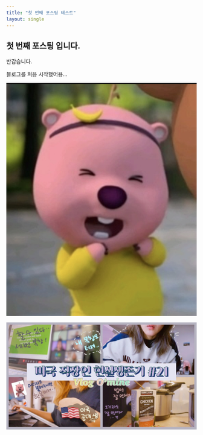 ```yaml
---
title: "첫 번째 포스팅 테스트"
layout: single
---
```



## 첫 번째 포스팅 입니다.

반갑습니다.

블로그를 처음 시작했어용...

![60E34B8E-A999-4CFD-914D-CF51851FE1C3_1_105_c](../images/2023-05-31-first-posting/60E34B8E-A999-4CFD-914D-CF51851FE1C3_1_105_c.jpeg)

![5CAF8839-3948-4AF7-BA2B-6E3D6120757A_1_105_c](../images/2023-05-31-first-posting/5CAF8839-3948-4AF7-BA2B-6E3D6120757A_1_105_c.jpeg)
